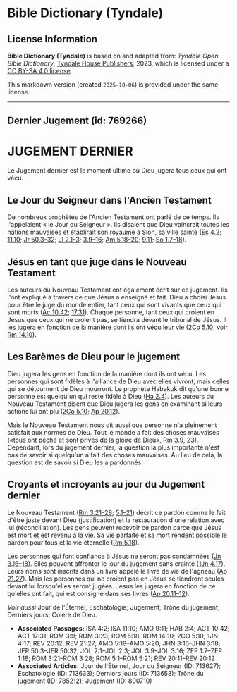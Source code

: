 # Bible Dictionary (Tyndale)

## License Information

**Bible Dictionary (Tyndale)** is based on and adapted from: _Tyndale Open Bible Dictionary_, [Tyndale House Publishers](https://tyndaleopenresources.com/), 2023, which is licensed under a [CC BY-SA 4.0 license](https://creativecommons.org/licenses/by-sa/4.0/legalcode.en).

This markdown version (created `2025-10-06`) is provided under the same license.



--------------------------------

## Dernier Jugement (id: 769266)

JUGEMENT DERNIER
================

Le Jugement dernier est le moment ultime où Dieu jugera tous ceux qui ont vécu.

Le Jour du Seigneur dans l'Ancien Testament
-------------------------------------------

De nombreux prophètes de l'Ancien Testament ont parlé de ce temps. Ils l'appelaient « le Jour du Seigneur ». Ils disaient que Dieu vaincrait toutes les nations mauvaises et établirait son royaume à Sion, sa ville sainte ([Es 4\.2](https://ref.ly/Isa4:2); [11\.10](https://ref.ly/Isa11:10); [Jr 50\.3–32](https://ref.ly/Jer50:3-Jer50:32); [Jl 2\.1–3](https://ref.ly/Joel2:1-Joel2:3); [3\.9–16](https://ref.ly/Joel3:9-Joel3:16); [Am 5\.18–20](https://ref.ly/Amos5:18-Amos5:20); [9\.11](https://ref.ly/Amos9:11); [So 1\.7–18](https://ref.ly/Zeph1:7-Zeph1:18)).

Jésus en tant que juge dans le Nouveau Testament
------------------------------------------------

Les auteurs du Nouveau Testament ont également écrit sur ce jugement. Ils l'ont expliqué à travers ce que Jésus a enseigné et fait. Dieu a choisi Jésus pour être le juge du monde entier, tant ceux qui sont vivants que ceux qui sont morts ([Ac 10\.42](https://ref.ly/Acts10:42); [17\.31](https://ref.ly/Acts17:31)). Chaque personne, tant ceux qui croient en Jésus que ceux qui ne croient pas, se tiendra devant le tribunal de Jésus. Il les jugera en fonction de la manière dont ils ont vécu leur vie ([2Co 5\.10](https://ref.ly/2Cor5:10); voir [Rm 14\.10](https://ref.ly/Rom14:10)).

Les Barèmes de Dieu pour le jugement
------------------------------------

Dieu jugera les gens en fonction de la manière dont ils ont vécu. Les personnes qui sont fidèles à l'alliance de Dieu avec elles vivront, mais celles qui se détournent de Dieu mourront. Le prophète Habakuk dit qu'une bonne personne est quelqu'un qui reste fidèle à Dieu ([Ha 2\.4](https://ref.ly/Hab2:4)). Les auteurs du Nouveau Testament disent que Dieu jugera les gens en examinant si leurs actions lui ont plu ([2Co 5\.10](https://ref.ly/2Cor5:10); [Ap 20\.12](https://ref.ly/Rev20:12)).

Mais le Nouveau Testament nous dit aussi que personne n'a pleinement satisfait aux normes de Dieu. Tout le monde a fait des choses mauvaises («tous ont péché et sont privés de la gloire de Dieu», [Rm 3\.9, 23](https://ref.ly/Rom3:9,Rom3:23)). Cependant, lors du jugement dernier, la question la plus importante n'est pas de savoir si quelqu'un a fait des choses mauvaises. Au lieu de cela, la question est de savoir si Dieu les a pardonnés.

Croyants et incroyants au jour du Jugement dernier
--------------------------------------------------

Le Nouveau Testament ([Rm 3\.21–28](https://ref.ly/Rom3:21-Rom3:28); [5\.1–21](https://ref.ly/Rom5:1-Rom5:21)) décrit ce pardon comme le fait d'être juste devant Dieu (justification) et la restauration d'une relation avec lui (réconciliation). Les gens peuvent recevoir ce pardon parce que Jésus est mort et est revenu à la vie. Sa vie parfaite et sa mort rendent possible le pardon pour tous et la vie éternelle ([Rm 5\.18](https://ref.ly/Rom5:18)).

Les personnes qui font confiance à Jésus ne seront pas condamnées ([Jn 3\.16–18](https://ref.ly/John3:16-John3:18)). Elles peuvent affronter le jour du jugement sans crainte ([1Jn 4\.17](https://ref.ly/1John4:17)). Leurs noms sont inscrits dans un livre appelé le livre de vie de l'agneau ([Ap 21\.27](https://ref.ly/Rev21:27)). Mais les personnes qui ne croient pas en Jésus se tiendront seules devant lui lorsqu'elles seront jugées. Jésus les jugera en fonction de ce qu'elles ont fait, qui est consigné dans ses livres ([Ap 20\.11–12](https://ref.ly/Rev20:11-Rev20:12)).

*Voir aussi* Jour de l'Éternel; Eschatologie; Jugement; Trône du jugement; Derniers jours; Colère de Dieu.

* **Associated Passages:** ISA 4:2; ISA 11:10; AMO 9:11; HAB 2:4; ACT 10:42; ACT 17:31; ROM 3:9; ROM 3:23; ROM 5:18; ROM 14:10; 2CO 5:10; 1JN 4:17; REV 20:12; REV 21:27; AMO 5:18–AMO 5:20; JHN 3:16–JHN 3:18; JER 50:3–JER 50:32; JOL 2:1–JOL 2:3; JOL 3:9–JOL 3:16; ZEP 1:7–ZEP 1:18; ROM 3:21–ROM 3:28; ROM 5:1–ROM 5:21; REV 20:11–REV 20:12
* **Associated Articles:** Jour de l'Éternel, Jour du Seigneur (ID: 713627); Eschatologie (ID: 713633); Derniers jours (ID: 713653); Trône du jugement (ID: 785212); Jugement (ID: 800710)


